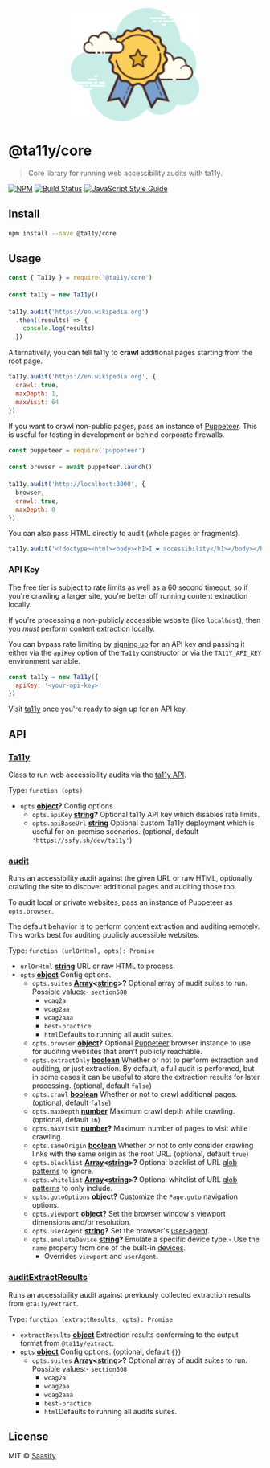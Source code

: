 <p align="center">
  <a href="https://ta11y.saasify.sh" title="ta11y">
    <img src="https://raw.githubusercontent.com/saasify-sh/ta11y/master/media/logo.svg?sanitize=true" alt="ta11y Logo" width="256" />
  </a>
</p>

# @ta11y/core

> Core library for running web accessibility audits with ta11y.

[![NPM](https://img.shields.io/npm/v/@ta11y/core.svg)](https://www.npmjs.com/package/@ta11y/core) [![Build Status](https://travis-ci.com/saasify-sh/ta11y.svg?branch=master)](https://travis-ci.com/saasify-sh/ta11y) [![JavaScript Style Guide](https://img.shields.io/badge/code_style-standard-brightgreen.svg)](https://standardjs.com)

## Install

```bash
npm install --save @ta11y/core
```

## Usage

```js
const { Ta11y } = require('@ta11y/core')

const ta11y = new Ta11y()

ta11y.audit('https://en.wikipedia.org')
  .then((results) => {
    console.log(results)
  })
```

Alternatively, you can tell ta11y to **crawl** additional pages starting from the root page.

```js
ta11y.audit('https://en.wikipedia.org', {
  crawl: true,
  maxDepth: 1,
  maxVisit: 64
})
```

If you want to crawl non-public pages, pass an instance of [Puppeteer](https://pptr.dev). This is useful for testing in development or behind corporate firewalls.

```js
const puppeteer = require('puppeteer')

const browser = await puppeteer.launch()

ta11y.audit('http://localhost:3000', {
  browser,
  crawl: true,
  maxDepth: 0
})
```

You can also pass HTML directly to audit (whole pages or fragments).

```js
ta11y.audit('<!doctype><html><body><h1>I ❤ accessibility</h1></body></html>')
```

### API Key

The free tier is subject to rate limits as well as a 60 second timeout, so if you're crawling a larger site, you're better off running content extraction locally.

If you're processing a non-publicly accessible website (like `localhost`), then you _must_ perform content extraction locally.

You can bypass rate limiting by [signing up](https://ta11y.saasify.sh/pricing) for an API key and passing it either via the `apiKey` option of the `Ta11y` constructor or via the `TA11Y_API_KEY` environment variable.

```js
const ta11y = new Ta11y({
  apiKey: '<your-api-key>'
})
```

Visit [ta11y](https://ta11y.saasify.sh) once you're ready to sign up for an API key.

## API

<!-- Generated by documentation.js. Update this documentation by updating the source code. -->

### [Ta11y](https://git@github.com/:saasify-sh/ta11y/blob/d68641d24a12fb701d7716c63734163e1d892ff0/packages/ta11y-core/lib/index.js#L27-L187)

Class to run web accessibility audits via the [ta11y API](https://ta11y.saasify.sh).

Type: `function (opts)`

-   `opts` **[object](https://developer.mozilla.org/docs/Web/JavaScript/Reference/Global_Objects/Object)?** Config options.
    -   `opts.apiKey` **[string](https://developer.mozilla.org/docs/Web/JavaScript/Reference/Global_Objects/String)?** Optional ta11y API key which disables rate limits.
    -   `opts.apiBaseUrl` **[string](https://developer.mozilla.org/docs/Web/JavaScript/Reference/Global_Objects/String)** Optional custom Ta11y deployment which is useful for on-premise scenarios. (optional, default `'https://ssfy.sh/dev/ta11y'`)

### [audit](https://git@github.com/:saasify-sh/ta11y/blob/d68641d24a12fb701d7716c63734163e1d892ff0/packages/ta11y-core/lib/index.js#L82-L99)

Runs an accessibility audit against the given URL or raw HTML, optionally crawling the
site to discover additional pages and auditing those too.

To audit local or private websites, pass an instance of Puppeteer as `opts.browser`.

The default behavior is to perform content extraction and auditing remotely. This works
best for auditing publicly accessible websites.

Type: `function (urlOrHtml, opts): Promise`

-   `urlOrHtml` **[string](https://developer.mozilla.org/docs/Web/JavaScript/Reference/Global_Objects/String)** URL or raw HTML to process.
-   `opts` **[object](https://developer.mozilla.org/docs/Web/JavaScript/Reference/Global_Objects/Object)** Config options.
    -   `opts.suites` **[Array](https://developer.mozilla.org/docs/Web/JavaScript/Reference/Global_Objects/Array)&lt;[string](https://developer.mozilla.org/docs/Web/JavaScript/Reference/Global_Objects/String)>?** Optional array of audit suites to run. Possible values:-   `section508`
        -   `wcag2a`
        -   `wcag2aa`
        -   `wcag2aaa`
        -   `best-practice`
        -   `html`Defaults to running all audit suites.
    -   `opts.browser` **[object](https://developer.mozilla.org/docs/Web/JavaScript/Reference/Global_Objects/Object)?** Optional [Puppeteer](https://pptr.dev) browser instance to use for auditing websites that aren't publicly reachable.
    -   `opts.extractOnly` **[boolean](https://developer.mozilla.org/docs/Web/JavaScript/Reference/Global_Objects/Boolean)** Whether or not to perform extraction and auditing, or just extraction. By default, a full audit is performed, but in some cases it can be useful to store the extraction results for later processing. (optional, default `false`)
    -   `opts.crawl` **[boolean](https://developer.mozilla.org/docs/Web/JavaScript/Reference/Global_Objects/Boolean)** Whether or not to crawl additional pages. (optional, default `false`)
    -   `opts.maxDepth` **[number](https://developer.mozilla.org/docs/Web/JavaScript/Reference/Global_Objects/Number)** Maximum crawl depth while crawling. (optional, default `16`)
    -   `opts.maxVisit` **[number](https://developer.mozilla.org/docs/Web/JavaScript/Reference/Global_Objects/Number)?** Maximum number of pages to visit while crawling.
    -   `opts.sameOrigin` **[boolean](https://developer.mozilla.org/docs/Web/JavaScript/Reference/Global_Objects/Boolean)** Whether or not to only consider crawling links with the same origin as the root URL. (optional, default `true`)
    -   `opts.blacklist` **[Array](https://developer.mozilla.org/docs/Web/JavaScript/Reference/Global_Objects/Array)&lt;[string](https://developer.mozilla.org/docs/Web/JavaScript/Reference/Global_Objects/String)>?** Optional blacklist of URL [glob patterns](https://github.com/micromatch/micromatch) to ignore.
    -   `opts.whitelist` **[Array](https://developer.mozilla.org/docs/Web/JavaScript/Reference/Global_Objects/Array)&lt;[string](https://developer.mozilla.org/docs/Web/JavaScript/Reference/Global_Objects/String)>?** Optional whitelist of URL [glob patterns](https://github.com/micromatch/micromatch) to only include.
    -   `opts.gotoOptions` **[object](https://developer.mozilla.org/docs/Web/JavaScript/Reference/Global_Objects/Object)?** Customize the `Page.goto` navigation options.
    -   `opts.viewport` **[object](https://developer.mozilla.org/docs/Web/JavaScript/Reference/Global_Objects/Object)?** Set the browser window's viewport dimensions and/or resolution.
    -   `opts.userAgent` **[string](https://developer.mozilla.org/docs/Web/JavaScript/Reference/Global_Objects/String)?** Set the browser's [user-agent](https://developer.mozilla.org/en-US/docs/Web/HTTP/Headers/User-Agent).
    -   `opts.emulateDevice` **[string](https://developer.mozilla.org/docs/Web/JavaScript/Reference/Global_Objects/String)?** Emulate a specific device type.-   Use the `name` property from one of the built-in [devices](https://github.com/GoogleChrome/puppeteer/blob/master/lib/DeviceDescriptors.js).
        -   Overrides `viewport` and `userAgent`.

### [auditExtractResults](https://git@github.com/:saasify-sh/ta11y/blob/d68641d24a12fb701d7716c63734163e1d892ff0/packages/ta11y-core/lib/index.js#L119-L144)

Runs an accessibility audit against previously collected extraction results from
`@ta11y/extract`.

Type: `function (extractResults, opts): Promise`

-   `extractResults` **[object](https://developer.mozilla.org/docs/Web/JavaScript/Reference/Global_Objects/Object)** Extraction results conforming to the output format
    from `@ta11y/extract`.
-   `opts` **[object](https://developer.mozilla.org/docs/Web/JavaScript/Reference/Global_Objects/Object)** Config options. (optional, default `{}`)
    -   `opts.suites` **[Array](https://developer.mozilla.org/docs/Web/JavaScript/Reference/Global_Objects/Array)&lt;[string](https://developer.mozilla.org/docs/Web/JavaScript/Reference/Global_Objects/String)>?** Optional array of audit suites to run. Possible values:-   `section508`
        -   `wcag2a`
        -   `wcag2aa`
        -   `wcag2aaa`
        -   `best-practice`
        -   `html`Defaults to running all audits suites.

## License

MIT © [Saasify](https://saasify.sh)
